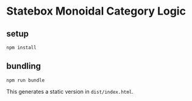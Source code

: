 # Statebox Monoidal Category Logic

## setup

```
npm install
```

## bundling

```
npm run bundle
```

This generates a static version in `dist/index.html`.
